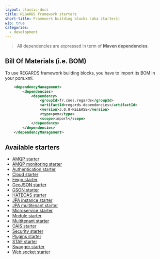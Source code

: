 ```yaml
---
layout: classic-docs
title: REGARDS framework starters
short-title: Framework building blocks (aka starters)
wip: true
categories:
  - development
---
```


> All dependencies are expressed in term of **Maven dependencies**.

## Bill Of Materials (i.e. BOM)

To use REGARDS framework building blocks, you have to import its BOM in your pom.xml.

```xml
    <dependencyManagement>
        <dependencies>
            <dependency>
                <groupId>fr.cnes.regards</groupId>
                <artifactId>regards-dependencies</artifactId>
                <version>3.0.0-RELEASE</version>
                <type>pom</type>
                <scope>import</scope>
            </dependency>
        </dependencies>
    </dependencyManagement>
```

## Available starters
 
  - [AMQP starter](/development/framework/starters/amqp-starter/)
  - [AMQP monitoring starter](/development/framework/starters/amqp-monitoring-starter/)
  - [Authentication starter](/development/framework/starters/authentication-starter/)
  - [Cloud starter](/development/framework/starters/cloud-starter/)
  - [Feign starter](/development/framework/starters/feign-starter/)
  - [GeoJSON starter](/development/framework/starters/geojson-starter/)
  - [GSON starter](/development/framework/starters/gson-starter/)
  - [HATEOAS starter](/development/framework/starters/hateoas-starter/)
  - [JPA instance starter](/development/framework/starters/jpa-instance-starter/)
  - [JPA multitenant starter](/development/framework/starters/jpa-multitenant-starter/)
  - [Microservice starter](/development/framework/starters/microservice-starter/)
  - [Module starter](/development/framework/starters/module-starter/)
  - [Multitenant starter](/development/framework/starters/multitenant-starter/)
  - [OAIS starter](/development/framework/starters/oais-starter/)
  - [Security starter](/development/framework/starters/security-starter/)
  - [Plugins starter](/development/framework/starters/plugins-starter/)
  - [STAF starter](/development/framework/starters/staf-starter/)
  - [Swagger starter](/development/framework/starters/swagger-starter/)
  - [Web socket starter](/development/framework/starters/websocket-starter/)
